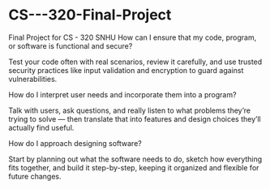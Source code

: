 # CS---320-Final-Project
Final Project for CS - 320 SNHU
How can I ensure that my code, program, or software is functional and secure?

Test your code often with real scenarios, review it carefully, and use trusted security practices like input validation and encryption to guard against vulnerabilities.

How do I interpret user needs and incorporate them into a program?

Talk with users, ask questions, and really listen to what problems they’re trying to solve — then translate that into features and design choices they’ll actually find useful.

How do I approach designing software?

Start by planning out what the software needs to do, sketch how everything fits together, and build it step-by-step, keeping it organized and flexible for future changes.
